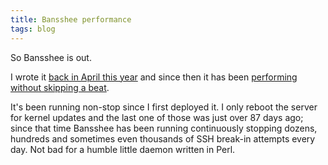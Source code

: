 ```yaml
---
title: Bansshee performance
tags: blog
---
```


So Bansshee is out.

I wrote it [back in April this year](http://wincent.dev/a/about/wincent/weblog/archives/2006/04/bansshee_my_ans.php) and since then it has been [performing without skipping a beat](http://wincent.dev/a/about/wincent/weblog/archives/2006/04/bansshee_update.php).

It's been running non-stop since I first deployed it. I only reboot the server for kernel updates and the last one of those was just over 87 days ago; since that time Bansshee has been running continuously stopping dozens, hundreds and sometimes even thousands of SSH break-in attempts every day. Not bad for a humble little daemon written in Perl.
